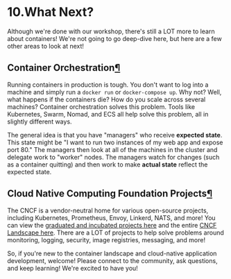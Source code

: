 # 10.What Next?

Although we're done with our workshop, there's still a LOT more to learn about containers! We're not going to go deep-dive here, but here are a few other areas to look at next!

## Container Orchestration[¶](http://localhost/tutorial/what-next/#container-orchestration)

Running containers in production is tough. You don't want to log into a machine and simply run a `docker run` or `docker-compose up`. Why not? Well, what happens if the containers die? How do you scale across several machines? Container orchestration solves this problem. Tools like Kubernetes, Swarm, Nomad, and ECS all help solve this problem, all in slightly different ways.

The general idea is that you have "managers" who receive **expected state**. This state might be "I want to run two instances of my web app and expose port 80." The managers then look at all of the machines in the cluster and delegate work to "worker" nodes. The managers watch for changes (such as a container quitting) and then work to make **actual state** reflect the expected state.

## Cloud Native Computing Foundation Projects[¶](http://localhost/tutorial/what-next/#cloud-native-computing-foundation-projects)

The CNCF is a vendor-neutral home for various open-source projects, including Kubernetes, Prometheus, Envoy, Linkerd, NATS, and more! You can view the [graduated and incubated projects here](https://www.cncf.io/projects/) and the entire [CNCF Landscape here](https://landscape.cncf.io/). There are a LOT of projects to help solve problems around monitoring, logging, security, image registries, messaging, and more!

So, if you're new to the container landscape and cloud-native application development, welcome! Please connect to the community, ask questions, and keep learning! We're excited to have you!